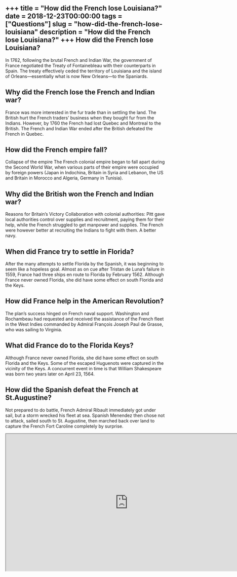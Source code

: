 +++
title = "How did the French lose Louisiana?"
date = 2018-12-23T00:00:00
tags = ["Questions"]
slug = "how-did-the-french-lose-louisiana"
description = "How did the French lose Louisiana?"
+++
How did the French lose Louisiana?
----------------------------------

In 1762, following the brutal French and Indian War, the government of France negotiated the Treaty of Fontainebleau with their counterparts in Spain. The treaty effectively ceded the territory of Louisiana and the island of Orleans—essentially what is now New Orleans—to the Spaniards.

Why did the French lose the French and Indian war?
--------------------------------------------------

France was more interested in the fur trade than in settling the land. The British hurt the French traders’ business when they bought fur from the Indians. However, by 1760 the French had lost Quebec and Montreal to the British. The French and Indian War ended after the British defeated the French in Quebec.

How did the French empire fall?
-------------------------------

Collapse of the empire The French colonial empire began to fall apart during the Second World War, when various parts of their empire were occupied by foreign powers (Japan in Indochina, Britain in Syria and Lebanon, the US and Britain in Morocco and Algeria, Germany in Tunisia).

Why did the British won the French and Indian war?
--------------------------------------------------

Reasons for Britain’s Victory Collaboration with colonial authorities: Pitt gave local authorities control over supplies and recruitment, paying them for their help, while the French struggled to get manpower and supplies. The French were however better at recruiting the Indians to fight with them. A better navy.

When did France try to settle in Florida?
-----------------------------------------

After the many attempts to settle Florida by the Spanish, it was beginning to seem like a hopeless goal. Almost as on cue after Tristan de Luna’s failure in 1559, France had three ships en route to Florida by February 1562. Although France never owned Florida, she did have some effect on south Florida and the Keys.

How did France help in the American Revolution?
-----------------------------------------------

The plan’s success hinged on French naval support. Washington and Rochambeau had requested and received the assistance of the French fleet in the West Indies commanded by Admiral François Joseph Paul de Grasse, who was sailing to Virginia.

What did France do to the Florida Keys?
---------------------------------------

Although France never owned Florida, she did have some effect on south Florida and the Keys. Some of the escaped Huguenots were captured in the vicinity of the Keys. A concurrent event in time is that William Shakespeare was born two years later on April 23, 1564.

How did the Spanish defeat the French at St.Augustine?
------------------------------------------------------

Not prepared to do battle, French Admiral Ribault immediately got under sail, but a storm wrecked his fleet at sea. Spanish Menendez then chose not to attack, sailed south to St. Augustine, then marched back over land to capture the French Fort Caroline completely by surprise.

<iframe allow="accelerometer; autoplay; clipboard-write; encrypted-media; gyroscope; picture-in-picture" allowfullscreen="" class="__youtube_prefs__  epyt-is-override  no-lazyload" data-no-lazy="1" data-origheight="433" data-origwidth="770" data-skipgform_ajax_framebjll="" height="433" id="_ytid_55607" loading="lazy" src="https://www.youtube.com/embed/6E9WU9TGrec?enablejsapi=1&autoplay=0&cc_load_policy=0&cc_lang_pref=&iv_load_policy=1&loop=0&modestbranding=0&rel=1&fs=1&playsinline=0&autohide=2&theme=dark&color=red&controls=1&" title="YouTube player" width="770"></iframe>
